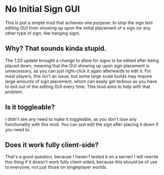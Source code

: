 # No Initial Sign GUI
This is just a simple mod that achieves one purpose: to stop the sign text editing GUI from showing up upon the initial placement of a sign (or any other type of sign, like hanging sign).

## Why? That sounds kinda stupid.
The 1.20 update brought a change to allow for signs to be edited after being placed down, meaning that the GUI showing up upon sign placement is unnecessary, as you can just right-click it again afterwards to edit it. For most players, this isn't an issue, but some large scale builds may require large amounts of sign placement, which can easily get tedious as you have to exit out of the editing GUI every time. This mod aims to help with that problem.

## Is it toggleable?
I didn't see any need to make it toggleable, as you don't lose any functionality with this mod. You can just edit the sign after placing it down if you need to.

## Does it work fully client-side?
That's a good question, because I haven't tested it on a server! I will rewrite this thing if it doesn't work fully client-sided, because this should be of use to everyone, not just those on singleplayer worlds.
